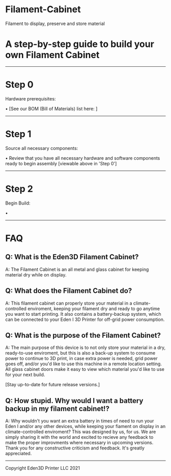 # Filament-Cabinet
Filament to display, preserve and store material
# A step-by-step guide to build your own Filament Cabinet


------
# Step 0
Hardware prerequisites:

• [See our BOM (Bill of Materials) list here: ]


------
# Step 1
Source all necessary components:

• Review that you have all necessary hardware and software components ready to begin assembly [viewable above in 'Step 0']

------
# Step 2
Begin Build:

• 




-----------------------------------------------
# FAQ
Q: What is the Eden3D Filament Cabinet?
---
A: The Filament Cabinet is an all metal and glass cabinet for keeping material dry while on display. 

Q: What does the Filament Cabinet do?
---
A: This filament cabinet can properly store your material in a climate-controlled enviroment, keeping your filament dry and ready to go anytime you want to start printing. It also contains a battery-backup system, which can be connected to your Eden I 3D Printer for off-grid power consumption. 

Q: What is the purpose of the Filament Cabinet?
---
A: The main purpose of this device is to not only store your material in a dry, ready-to-use enviroment, but this is also a back-up system to consume power to continue to 3D print, in case extra power is needed, grid power goes off, and/or you'd like to use this machine in a remote location setting. All glass cabinet doors make it easy to view which material you'd like to use for your next build. 

[Stay up-to-date for future release versions.]

Q: How stupid. Why would I want a battery backup in my filament cabinet!?
---
A: Why wouldn't you want an extra battery in times of need to run your Eden I and/or any other devices, while keeping your fiament on display in an climate-controlled enviroment? This was designed by us, for us. We are simply sharing it with the world and excited to recieve any feedback to make the proper improvments where necessary in upcoming versions.  Thank you for any constructive criticism and feedback. It's greatly appreciated. 



---------------------------------------------------------





Copyright Eden3D Printer LLC 2021

